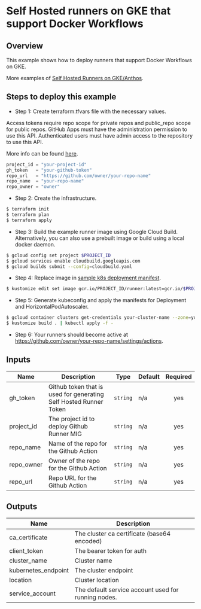 # Self Hosted runners on GKE that support Docker Workflows

## Overview

This example shows how to deploy runners that support Docker Workflows on GKE.

More examples of [Self Hosted Runners on GKE/Anthos](https://github.com/github-developer/self-hosted-runners-anthos).

## Steps to deploy this example

- Step 1: Create terraform.tfvars file with the necessary values.

Access tokens require repo scope for private repos and public_repo scope for public repos. GitHub Apps must have the administration permission to use this API. Authenticated users must have admin access to the repository to use this API.

More info can be found [here](https://developer.github.com/v3/actions/self_hosted_runners/).

```tf
project_id = "your-project-id"
gh_token   = "your-github-token"
repo_url   = "https://github.com/owner/your-repo-name"
repo_name  = "your-repo-name"
repo_owner = "owner"
```

- Step 2: Create the infrastructure.

```sh
$ terraform init
$ terraform plan
$ terraform apply
```

- Step 3: Build the example runner image using Google Cloud Build. Alternatively, you can also use a prebuilt image or build using a local docker daemon.

```sh
$ gcloud config set project $PROJECT_ID
$ gcloud services enable cloudbuild.googleapis.com
$ gcloud builds submit --config=cloudbuild.yaml
```

- Step 4: Replace image in [sample k8s deployment manifest](./sample-manifests/deployment.yaml).

```sh
$ kustomize edit set image gcr.io/PROJECT_ID/runner:latest=gcr.io/$PROJECT_ID/runner:latest
```

- Step 5: Generate kubeconfig and apply the manifests for Deployment and HorizontalPodAutoscaler.

```sh
$ gcloud container clusters get-credentials your-cluster-name --zone=your-cluster-zone
$ kustomize build . | kubectl apply -f -
```

- Step 6: Your runners should become active at https://github.com/owner/your-repo-name/settings/actions.

<!-- BEGINNING OF PRE-COMMIT-TERRAFORM DOCS HOOK -->
## Inputs

| Name | Description | Type | Default | Required |
|------|-------------|------|---------|:--------:|
| gh\_token | Github token that is used for generating Self Hosted Runner Token | `string` | n/a | yes |
| project\_id | The project id to deploy Github Runner MIG | `string` | n/a | yes |
| repo\_name | Name of the repo for the Github Action | `string` | n/a | yes |
| repo\_owner | Owner of the repo for the Github Action | `string` | n/a | yes |
| repo\_url | Repo URL for the Github Action | `string` | n/a | yes |

## Outputs

| Name | Description |
|------|-------------|
| ca\_certificate | The cluster ca certificate (base64 encoded) |
| client\_token | The bearer token for auth |
| cluster\_name | Cluster name |
| kubernetes\_endpoint | The cluster endpoint |
| location | Cluster location |
| service\_account | The default service account used for running nodes. |

<!-- END OF PRE-COMMIT-TERRAFORM DOCS HOOK -->
